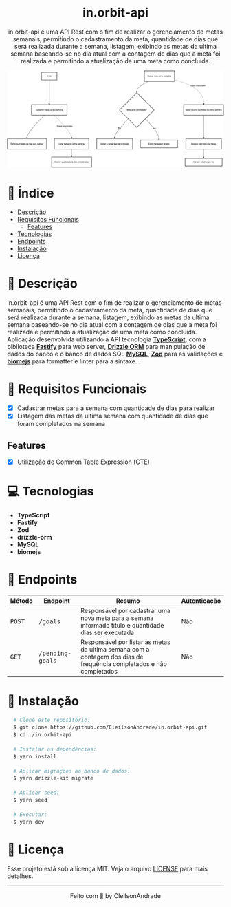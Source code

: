 <div align="center">
  <h1>in.orbit-api</h1>
  <p>in.orbit-api é uma API Rest com o fim de realizar o gerenciamento de metas semanais, permitindo o cadastramento da meta, quantidade de dias que será realizada durante a semana, listagem, exibindo as metas da ultima semana baseando-se no dia atual com a contagem de dias que a meta foi realizada e permitindo a atualização de uma meta como concluída.</p>
  <img src="./references/flow.png" alt="Flow" width="800">
</div>

# 📒 Índice
* [Descrição](#descrição)
* [Requisitos Funcionais](#requisitos)
  * [Features](#features)
* [Tecnologias](#tecnologias)
* [Endpoints](#endpoints)
* [Instalação](#instalação)
* [Licença](#licença)

# 📃 <span id="descrição">Descrição</span>
in.orbit-api é uma API Rest com o fim de realizar o gerenciamento de metas semanais, permitindo o cadastramento da meta, quantidade de dias que será realizada durante a semana, listagem, exibindo as metas da ultima semana baseando-se no dia atual com a contagem de dias que a meta foi realizada e permitindo a atualização de uma meta como concluída. Aplicação desenvolvida utilizando a API tecnologia [**TypeScript**](https://www.typescriptlang.org/), com a biblioteca [**Fastify**](https://www.fastify.io/) para web server, [**Drizzle ORM**](https://orm.drizzle.team/) para manipulação de dados do banco e o banco de dados SQL [**MySQL**](https://www.mysql.com/), [**Zod**](https://github.com/colinhacks/zod) para as validações e [**biomejs**](https://biomejs.dev/) para formatter e linter para a sintaxe.
.

# 📌 <span id="requisitos">Requisitos Funcionais</span>
- [x] Cadastrar metas para a semana com quantidade de dias para realizar<br>
- [x] Listagem das metas da ultima semana com quantidade de dias que foram completados na semana<br>

## Features
- [x] Utilização de Common Table Expression (CTE)<br>

# 💻 <span id="tecnologias">Tecnologias</span>
- **TypeScript**
- **Fastify**
- **Zod**
- **drizzle-orm**
- **MySQL**
- **biomejs**

# 📍 <span id="endpoints">Endpoints</span>
| Método | Endpoint               | Resumo                                          | Autenticação               
|--------|----------------------|-----------------------------------------------------|--------------------------
<kbd>POST</kbd> | <kbd>/goals</kbd> | Responsável por cadastrar uma nova meta para a semana informado titulo e quantidade dias ser executada | Não
<kbd>GET</kbd> | <kbd>/pending-goals</kbd> | Responsável por listar as metas da ultima semana com a contagem dos dias de frequência completados e não completados | Não

# 🚀 <span id="instalação">Instalação</span>
```bash
  # Clone este repositório:
  $ git clone https://github.com/CleilsonAndrade/in.orbit-api.git
  $ cd ./in.orbit-api

  # Instalar as dependências:
  $ yarn install

  # Aplicar migrações ao banco de dados:
  $ yarn drizzle-kit migrate

  # Aplicar seed:
  $ yarn seed

  # Executar:
  $ yarn dev
```

# 📝 <span id="licença">Licença</span>
Esse projeto está sob a licença MIT. Veja o arquivo [LICENSE](LICENSE) para mais detalhes.

---

<p align="center">
  Feito com 💜 by CleilsonAndrade
</p>